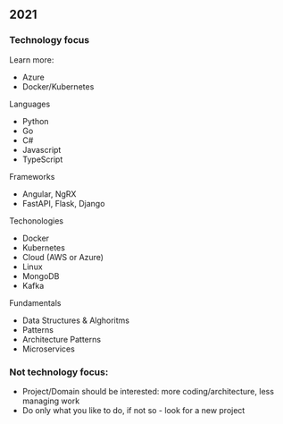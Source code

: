 ## 2021

### Technology focus

Learn more:
* Azure
* Docker/Kubernetes

Languages
* Python
* Go
* C#
* Javascript
* TypeScript

Frameworks
* Angular, NgRX
* FastAPI, Flask, Django

Techonologies
* Docker
* Kubernetes
* Cloud (AWS or Azure)
* Linux
* MongoDB
* Kafka

Fundamentals
* Data Structures & Alghoritms
* Patterns
* Architecture Patterns
* Microservices

### Not technology focus:
* Project/Domain should be interested: more coding/architecture, less managing work
* Do only what you like to do, if not so - look for a new project